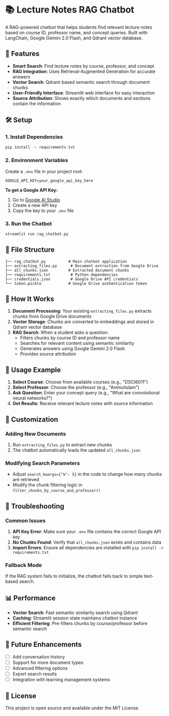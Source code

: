 # 📚 Lecture Notes RAG Chatbot

A RAG-powered chatbot that helps students find relevant lecture notes based on course ID, professor name, and concept queries. Built with LangChain, Google Gemini 2.0 Flash, and Qdrant vector database.

## 🚀 Features

- **Smart Search**: Find lecture notes by course, professor, and concept
- **RAG Integration**: Uses Retrieval-Augmented Generation for accurate answers
- **Vector Search**: Qdrant-based semantic search through document chunks
- **User-Friendly Interface**: Streamlit web interface for easy interaction
- **Source Attribution**: Shows exactly which documents and sections contain the information

## 🛠️ Setup

### 1. Install Dependencies

```bash
pip install -r requirements.txt
```

### 2. Environment Variables

Create a `.env` file in your project root:

```env
GOOGLE_API_KEY=your_google_api_key_here
```

**To get a Google API Key:**
1. Go to [Google AI Studio](https://makersuite.google.com/app/apikey)
2. Create a new API key
3. Copy the key to your `.env` file

### 3. Run the Chatbot

```bash
streamlit run rag_chatbot.py
```

## 📁 File Structure

```
├── rag_chatbot.py          # Main chatbot application
├── extracting_files.py      # Document extraction from Google Drive
├── all_chunks.json         # Extracted document chunks
├── requirements.txt         # Python dependencies
├── credentials.json         # Google Drive API credentials
└── token.pickle            # Google Drive authentication token
```

## 🎯 How It Works

1. **Document Processing**: Your existing `extracting_files.py` extracts chunks from Google Drive documents
2. **Vector Storage**: Chunks are converted to embeddings and stored in Qdrant vector database
3. **RAG Search**: When a student asks a question:
   - Filters chunks by course ID and professor name
   - Searches for relevant content using semantic similarity
   - Generates answers using Google Gemini 2.0 Flash
   - Provides source attribution

## 💬 Usage Example

1. **Select Course**: Choose from available courses (e.g., "DSCI6011")
2. **Select Professor**: Choose the professor (e.g., "Animulislam")
3. **Ask Question**: Enter your concept query (e.g., "What are convolutional neural networks?")
4. **Get Results**: Receive relevant lecture notes with source information

## 🔧 Customization

### Adding New Documents

1. Run `extracting_files.py` to extract new chunks
2. The chatbot automatically loads the updated `all_chunks.json`

### Modifying Search Parameters

- Adjust `search_kwargs={"k": 5}` in the code to change how many chunks are retrieved
- Modify the chunk filtering logic in `filter_chunks_by_course_and_professor()`

## 🚨 Troubleshooting

### Common Issues

1. **API Key Error**: Make sure your `.env` file contains the correct Google API key
2. **No Chunks Found**: Verify that `all_chunks.json` exists and contains data
3. **Import Errors**: Ensure all dependencies are installed with `pip install -r requirements.txt`

### Fallback Mode

If the RAG system fails to initialize, the chatbot falls back to simple text-based search.

## 📊 Performance

- **Vector Search**: Fast semantic similarity search using Qdrant
- **Caching**: Streamlit session state maintains chatbot instance
- **Efficient Filtering**: Pre-filters chunks by course/professor before semantic search

## 🔮 Future Enhancements

- [ ] Add conversation history
- [ ] Support for more document types
- [ ] Advanced filtering options
- [ ] Export search results
- [ ] Integration with learning management systems

## 📝 License

This project is open source and available under the MIT License.



